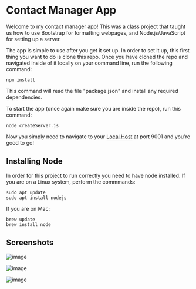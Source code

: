 # Contact Manager App
Welcome to my contact manager app!
This was a  class project that taught us how to use Bootstrap for formatting webpages, and Node.js/JavaScript for setting up a server.

The app is simple to use after you get it set up.
In order to set it up, this first thing you want to do is clone this repo.
Once you have cloned the repo and navigated inside of it locally on your command line, run the following command:
```
npm install
```
This command will read the file "package.json" and install any required dependencies.

To start the app (once again make sure you are inside the repo), run this command:
```
node createServer.js
```

Now you simply need to navigate to your [Local Host](https://localhost:9001) at port 9001 and you're good to go!

## Installing Node
In order for this project to run correctly you need to have node installed.
If you are on a Linux system, perform the commmands:
```
sudo apt update
sudo apt install nodejs
```

If you are on Mac:
```
brew update
brew install node
```

## Screenshots
![image](https://github.com/gabe-campos/Contact-Manager-App/assets/91922397/15ab5c87-fe70-4098-ab8d-bb3c6215e993)

![image](https://github.com/gabe-campos/Contact-Manager-App/assets/91922397/7c16446a-b917-46b0-b02b-43e181779b9e)

![image](https://github.com/gabe-campos/Contact-Manager-App/assets/91922397/3337ab74-de5a-4726-b0ce-501a4e024ae7)



